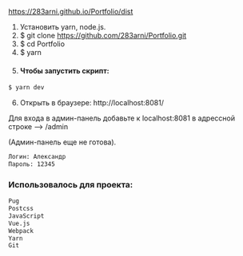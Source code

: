 https://283arni.github.io/Portfolio/dist

1. Установить yarn, node.js.
2. $ git clone https://github.com/283arni/Portfolio.git
3. $ cd Portfolio
4. $ yarn
5. #### Чтобы запустить скрипт:
```sh
$ yarn dev
```
6. Открыть в браузере: http://localhost:8081/

Для входа в админ-панель добавьте к localhost:8081 в адрессной строке --> /admin

(Админ-панель еще не готова).

```sh
Логин: Александр
Пароль: 12345
```

### Использовалось для проекта:

```sh
Pug
Postcss
JavaScript
Vue.js
Webpack
Yarn
Git
```


